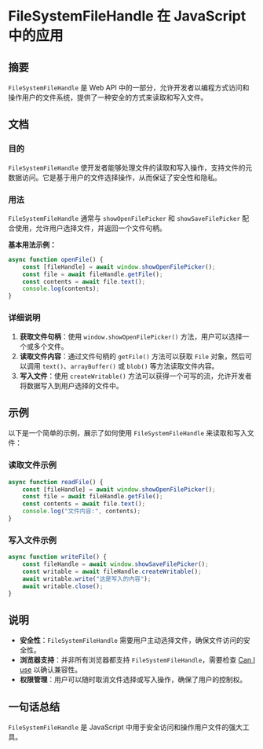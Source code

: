 <!--
Meta Description: # FileSystemFileHandle 在 JavaScript 中的应用 ## 摘要 `FileSystemFileHandle` 是 Web API 中的一部分，允许开发者以编程方式访问和操作用户的文件系统，提供了一种安全的方式来读取和写入文件。 ## 文档 ### 目的 `FileSys...
Meta Keywords: await, filesystemfilehandle, const, filehandle, file
-->

# FileSystemFileHandle 在 JavaScript 中的应用

## 摘要
`FileSystemFileHandle` 是 Web API 中的一部分，允许开发者以编程方式访问和操作用户的文件系统，提供了一种安全的方式来读取和写入文件。

## 文档
### 目的
`FileSystemFileHandle` 使开发者能够处理文件的读取和写入操作，支持文件的元数据访问。它是基于用户的文件选择操作，从而保证了安全性和隐私。

### 用法
`FileSystemFileHandle` 通常与 `showOpenFilePicker` 和 `showSaveFilePicker` 配合使用，允许用户选择文件，并返回一个文件句柄。

**基本用法示例：**
```javascript
async function openFile() {
    const [fileHandle] = await window.showOpenFilePicker();
    const file = await fileHandle.getFile();
    const contents = await file.text();
    console.log(contents);
}
```

### 详细说明
1. **获取文件句柄**：使用 `window.showOpenFilePicker()` 方法，用户可以选择一个或多个文件。
2. **读取文件内容**：通过文件句柄的 `getFile()` 方法可以获取 `File` 对象，然后可以调用 `text()`、`arrayBuffer()` 或 `blob()` 等方法读取文件内容。
3. **写入文件**：使用 `createWritable()` 方法可以获得一个可写的流，允许开发者将数据写入到用户选择的文件中。

## 示例
以下是一个简单的示例，展示了如何使用 `FileSystemFileHandle` 来读取和写入文件：

### 读取文件示例
```javascript
async function readFile() {
    const [fileHandle] = await window.showOpenFilePicker();
    const file = await fileHandle.getFile();
    const contents = await file.text();
    console.log("文件内容:", contents);
}
```

### 写入文件示例
```javascript
async function writeFile() {
    const fileHandle = await window.showSaveFilePicker();
    const writable = await fileHandle.createWritable();
    await writable.write("这是写入的内容");
    await writable.close();
}
```

## 说明
- **安全性**：`FileSystemFileHandle` 需要用户主动选择文件，确保文件访问的安全性。
- **浏览器支持**：并非所有浏览器都支持 `FileSystemFileHandle`，需要检查 [Can I use](https://caniuse.com/#feat=file-system) 以确认兼容性。
- **权限管理**：用户可以随时取消文件选择或写入操作，确保了用户的控制权。

## 一句话总结
`FileSystemFileHandle` 是 JavaScript 中用于安全访问和操作用户文件的强大工具。